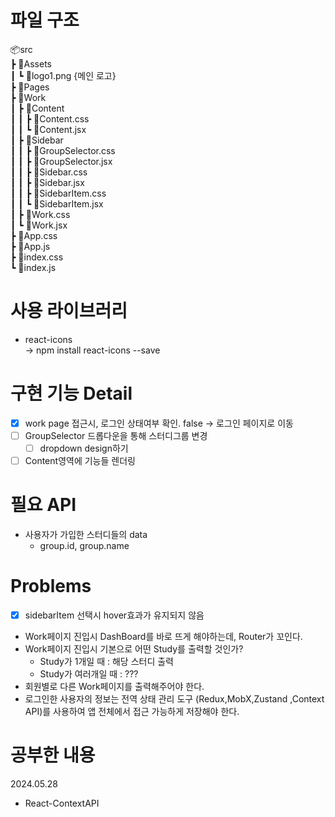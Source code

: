 # 파일 구조

📦src <br />
┣ 📂Assets <br />
┃ ┗ 📜logo1.png {메인 로고} <br />
┣ 📂Pages<br />
┣ 📂Work<br />
┃ ┣ 📂Content<br />
┃ ┃ ┣ 📜Content.css<br />
┃ ┃ ┗ 📜Content.jsx<br />
┃ ┣ 📂Sidebar<br />
┃ ┃ ┣ 📜GroupSelector.css<br />
┃ ┃ ┣ 📜GroupSelector.jsx<br />
┃ ┃ ┣ 📜Sidebar.css<br />
┃ ┃ ┣ 📜Sidebar.jsx<br />
┃ ┃ ┣ 📜SidebarItem.css<br />
┃ ┃ ┗ 📜SidebarItem.jsx<br />
┃ ┣ 📜Work.css<br />
┃ ┗ 📜Work.jsx<br />
┣ 📜App.css<br />
┣ 📜App.js<br />
┣ 📜index.css<br />
┗ 📜index.js<br />

# 사용 라이브러리

- react-icons <br />
  -> npm install react-icons --save

# 구현 기능 Detail

- [x] work page 접근시, 로그인 상태여부 확인. false -> 로그인 페이지로 이동
- [ ] GroupSelector 드롭다운을 통해 스터디그룹 변경
  - [ ] dropdown design하기
- [ ] Content영역에 기능들 렌더링

# 필요 API

- 사용자가 가입한 스터디들의 data
  - group.id, group.name

# Problems

- [x] sidebarItem 선택시 hover효과가 유지되지 않음
- Work페이지 진입시 DashBoard를 바로 뜨게 해야하는데, Router가 꼬인다.
- Work페이지 진입시 기본으로 어떤 Study를 출력할 것인가?
  - Study가 1개일 때 : 해당 스터디 출력
  - Study가 여러개일 때 : ???
- 회원별로 다른 Work페이지를 출력해주어야 한다.
- 로그인한 사용자의 정보는 전역 상태 관리 도구 (Redux,MobX,Zustand ,Context API)를 사용하여 앱 전체에서 접근 가능하게 저장해야 한다.

# 공부한 내용

2024.05.28

- React-ContextAPI
